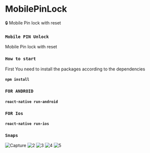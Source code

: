 # MobilePinLock
🔒 Mobile Pin lock with reset

### `Mobile PIN Unlock`
Mobile Pin lock with reset

### `How to start`
First You need to install the packages according to the dependencies 

#### `npm install` 

### `FOR ANDROID` 

#### `react-native run-android` 

### `FOR Ios` 

#### `react-native run-ios` 

### `Snaps`
![Capture](https://user-images.githubusercontent.com/30531450/60539019-64179d80-9d29-11e9-877e-dd416c35e889.PNG)
![2](https://user-images.githubusercontent.com/30531450/60539000-5f52e980-9d29-11e9-9378-511ecc38d7e8.PNG)
![3](https://user-images.githubusercontent.com/30531450/60539008-611cad00-9d29-11e9-9130-e5018448e674.PNG)
![4](https://user-images.githubusercontent.com/30531450/60539010-62e67080-9d29-11e9-853f-7946cca4bb2c.PNG)
![5](https://user-images.githubusercontent.com/30531450/60539016-637f0700-9d29-11e9-8d45-79a83d031169.PNG)
